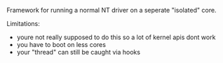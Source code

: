 Framework for running a normal NT driver on a seperate "isolated" core.

Limitations:
- youre not really supposed to do this so a lot of kernel apis dont work
- you have to boot on less cores
- your "thread" can still be caught via hooks
